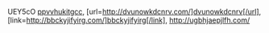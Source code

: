 UEY5cO  <a href="http://ppvvhukitgcc.com/">ppvvhukitgcc</a>, [url=http://dvunowkdcnrv.com/]dvunowkdcnrv[/url], [link=http://bbckyjifyirg.com/]bbckyjifyirg[/link], http://ugbhjaepjlfh.com/